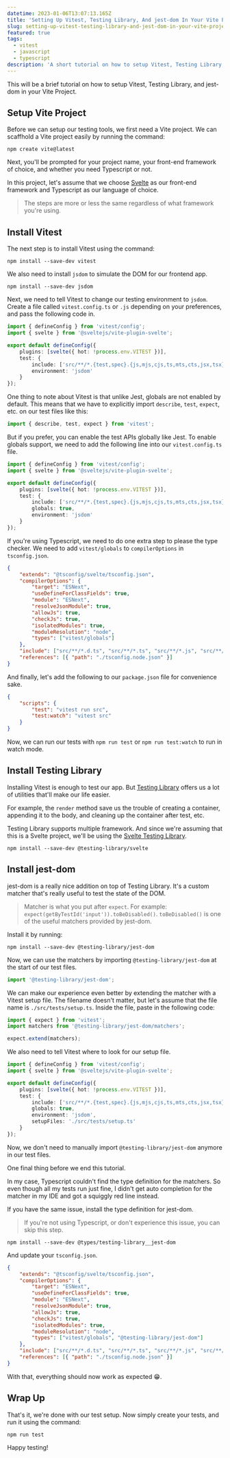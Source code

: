 ```yaml
---
datetime: 2023-01-06T13:07:13.165Z
title: 'Setting Up Vitest, Testing Library, And jest-dom In Your Vite Project'
slug: setting-up-vitest-testing-library-and-jest-dom-in-your-vite-project
featured: true
tags:
  - vitest
  - javascript
  - typescript
description: 'A short tutorial on how to setup Vitest, Testing Library, and jest-dom in your Vite Project.'
---
```


This will be a brief tutorial on how to setup Vitest, Testing Library, and jest-dom in your Vite Project.

## Setup Vite Project

Before we can setup our testing tools, we first need a Vite project. We can scaffhold a Vite project easily by running the command:

```
npm create vite@latest
```

Next, you'll be prompted for your project name, your front-end framework of choice, and whether you need Typescript or not.

In this project, let's assume that we choose [Svelte](https://svelte.dev/) as our front-end framework and Typescript as our language of choice.

> The steps are more or less the same regardless of what framework you're using.

## Install Vitest

The next step is to install Vitest using the command:

```
npm install --save-dev vitest
```

We also need to install `jsdom` to simulate the DOM for our frontend app.

```
npm install --save-dev jsdom
```

Next, we need to tell Vitest to change our testing environment to `jsdom`. Create a file called `vitest.config.ts` or `.js` depending on your preferences, and pass the following code in.

```ts
import { defineConfig } from 'vitest/config';
import { svelte } from '@sveltejs/vite-plugin-svelte';

export default defineConfig({
	plugins: [svelte({ hot: !process.env.VITEST })],
	test: {
		include: ['src/**/*.{test,spec}.{js,mjs,cjs,ts,mts,cts,jsx,tsx}'],
		environment: 'jsdom'
	}
});
```

One thing to note about Vitest is that unlike Jest, globals are not enabled by default. This means that we have to explicitly import `describe`, `test`, `expect`, etc. on our test files like this:

```ts
import { describe, test, expect } from 'vitest';
```

But if you prefer, you can enable the test APIs globally like Jest. To enable globals support, we need to add the following line into our `vitest.config.ts` file.

```ts {8}
import { defineConfig } from 'vitest/config';
import { svelte } from '@sveltejs/vite-plugin-svelte';

export default defineConfig({
	plugins: [svelte({ hot: !process.env.VITEST })],
	test: {
		include: ['src/**/*.{test,spec}.{js,mjs,cjs,ts,mts,cts,jsx,tsx}'],
		globals: true,
		environment: 'jsdom'
	}
});
```

If you're using Typescript, we need to do one extra step to please the type checker. We need to add `vitest/globals` to `compilerOptions` in `tsconfig.json`.

```json {12}
{
	"extends": "@tsconfig/svelte/tsconfig.json",
	"compilerOptions": {
		"target": "ESNext",
		"useDefineForClassFields": true,
		"module": "ESNext",
		"resolveJsonModule": true,
		"allowJs": true,
		"checkJs": true,
		"isolatedModules": true,
		"moduleResolution": "node",
		"types": ["vitest/globals"]
	},
	"include": ["src/**/*.d.ts", "src/**/*.ts", "src/**/*.js", "src/**/*.svelte"],
	"references": [{ "path": "./tsconfig.node.json" }]
}
```

And finally, let's add the following to our `package.json` file for convenience sake.

```json
{
	"scripts": {
		"test": "vitest run src",
		"test:watch": "vitest src"
	}
}
```

Now, we can run our tests with `npm run test` or `npm run test:watch` to run in watch mode.

## Install Testing Library

Installing Vitest is enough to test our app. But [Testing Library](https://testing-library.com/) offers us a lot of utilities that'll make our life easier.

For example, the `render` method save us the trouble of creating a container, appending it to the body, and cleaning up the container after test, etc.

Testing Library supports multiple framework. And since we're assuming that this is a Svelte project, we'll be using the [Svelte Testing Library](https://testing-library.com/docs/svelte-testing-library/intro#).

```
npm install --save-dev @testing-library/svelte
```

## Install jest-dom

jest-dom is a really nice addition on top of Testing Library. It's a custom matcher that's really useful to test the state of the DOM.

> Matcher is what you put after `expect`. For example: `expect(getByTestId('input')).toBeDisabled()`. `toBeDisabled()` is one of the useful matchers provided by jest-dom.

Install it by running:

```
npm install --save-dev @testing-library/jest-dom
```

Now, we can use the matchers by importing `@testing-library/jest-dom` at the start of our test files.

```ts
import '@testing-library/jest-dom';
```

We can make our experience even better by extending the matcher with a Vitest setup file. The filename doesn't matter, but let's assume that the file name is `./src/tests/setup.ts`. Inside the file, paste in the following code:

```ts
import { expect } from 'vitest';
import matchers from '@testing-library/jest-dom/matchers';

expect.extend(matchers);
```

We also need to tell Vitest where to look for our setup file.

```ts {10}
import { defineConfig } from 'vitest/config';
import { svelte } from '@sveltejs/vite-plugin-svelte';

export default defineConfig({
	plugins: [svelte({ hot: !process.env.VITEST })],
	test: {
		include: ['src/**/*.{test,spec}.{js,mjs,cjs,ts,mts,cts,jsx,tsx}'],
		globals: true,
		environment: 'jsdom',
		setupFiles: './src/tests/setup.ts'
	}
});
```

Now, we don't need to manually import `@testing-library/jest-dom` anymore in our test files.

One final thing before we end this tutorial.

In my case, Typescript couldn't find the type definition for the matchers. So even though all my tests run just fine, I didn't get auto completion for the matcher in my IDE and got a squiggly red line instead.

If you have the same issue, install the type definition for jest-dom.

> If you're not using Typescript, or don't experience this issue, you can skip this step.

```
npm install --save-dev @types/testing-library__jest-dom
```

And update your `tsconfig.json`.

```json {12}
{
	"extends": "@tsconfig/svelte/tsconfig.json",
	"compilerOptions": {
		"target": "ESNext",
		"useDefineForClassFields": true,
		"module": "ESNext",
		"resolveJsonModule": true,
		"allowJs": true,
		"checkJs": true,
		"isolatedModules": true,
		"moduleResolution": "node",
		"types": ["vitest/globals", "@testing-library/jest-dom"]
	},
	"include": ["src/**/*.d.ts", "src/**/*.ts", "src/**/*.js", "src/**/*.svelte"],
	"references": [{ "path": "./tsconfig.node.json" }]
}
```

With that, everything should now work as expected 😁.

## Wrap Up

That's it, we're done with our test setup. Now simply create your tests, and run it using the command:

```
npm run test
```

Happy testing!
